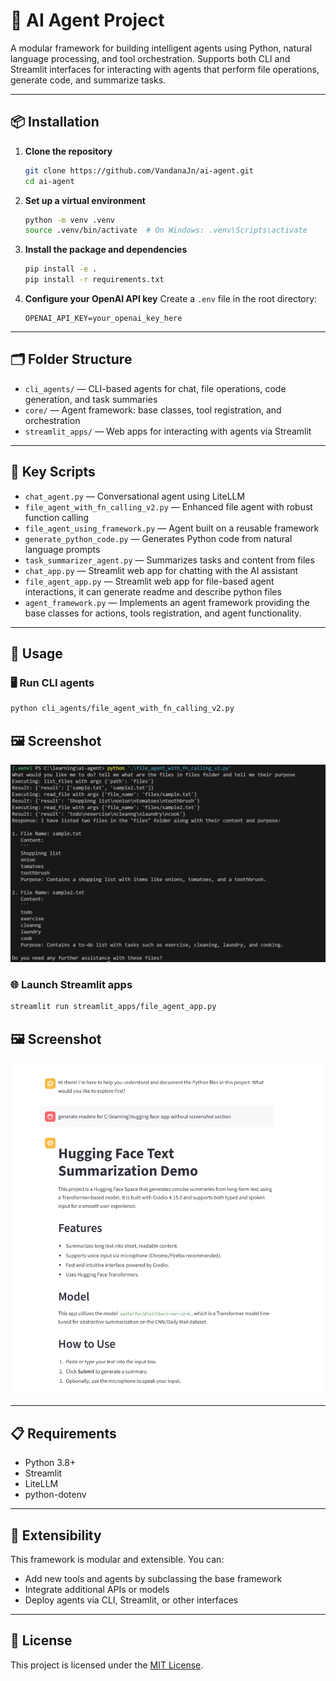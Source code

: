 # 🤖 AI Agent Project

A modular framework for building intelligent agents using Python, natural language processing, and tool orchestration. Supports both CLI and Streamlit interfaces for interacting with agents that perform file operations, generate code, and summarize tasks.

---

## 📦 Installation

1. **Clone the repository**
   ```bash
   git clone https://github.com/VandanaJn/ai-agent.git
   cd ai-agent
   ```

2. **Set up a virtual environment**
   ```bash
   python -m venv .venv
   source .venv/bin/activate  # On Windows: .venv\Scripts\activate
   ```

3. **Install the package and dependencies**
   ```bash
   pip install -e .
   pip install -r requirements.txt
   ```

4. **Configure your OpenAI API key**
   Create a `.env` file in the root directory:
   ```
   OPENAI_API_KEY=your_openai_key_here
   ```

---

## 🗂️ Folder Structure

- `cli_agents/` — CLI-based agents for chat, file operations, code generation, and task summaries  
- `core/` — Agent framework: base classes, tool registration, and orchestration  
- `streamlit_apps/` — Web apps for interacting with agents via Streamlit

---

## 🧠 Key Scripts

- `chat_agent.py` — Conversational agent using LiteLLM  
- `file_agent_with_fn_calling_v2.py` — Enhanced file agent with robust function calling  
- `file_agent_using_framework.py` — Agent built on a reusable framework  
- `generate_python_code.py` — Generates Python code from natural language prompts  
- `task_summarizer_agent.py` — Summarizes tasks and content from files  
- `chat_app.py` — Streamlit web app for chatting with the AI assistant  
- `file_agent_app.py` — Streamlit web app for file-based agent interactions, it can generate readme and describe python files
- `agent_framework.py` — Implements an agent framework providing the base classes for actions, tools registration, and agent functionality.

---

## 🚀 Usage

### 🖥️ Run CLI agents
```bash
python cli_agents/file_agent_with_fn_calling_v2.py
```
## 🖼️ Screenshot

![sample Screenshot](https://github.com/VandanaJn/repo-common/blob/main/file_agent_output.png)

### 🌐 Launch Streamlit apps
```bash
streamlit run streamlit_apps/file_agent_app.py
```

## 🖼️ Screenshot

![sample Screenshot](https://github.com/VandanaJn/repo-common/blob/main/file_readme_agent_screenshot.png)



---

## 📋 Requirements

- Python 3.8+
- Streamlit
- LiteLLM
- python-dotenv

---

## 🧩 Extensibility

This framework is modular and extensible. You can:
- Add new tools and agents by subclassing the base framework
- Integrate additional APIs or models
- Deploy agents via CLI, Streamlit, or other interfaces

---

## 📄 License

This project is licensed under the [MIT License](LICENSE).